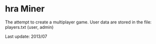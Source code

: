 # hra Miner

The attempt to create a multiplayer game.
User data are stored in the file: players.txt (user, admin)

Last update: 2013/07

